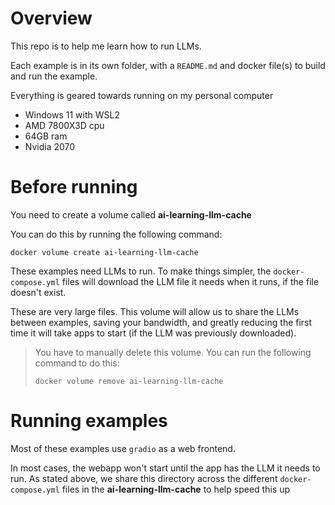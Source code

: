 # Overview
This repo is to help me learn how to run LLMs.

Each example is in its own folder, with a `README.md` and docker file(s) to build and run the example.

Everything is geared towards running on my personal computer
- Windows 11 with WSL2
- AMD 7800X3D cpu
- 64GB ram
- Nvidia 2070


# Before running
You need to create a volume called **ai-learning-llm-cache**

You can do this by running the following command: 
```
docker volume create ai-learning-llm-cache
```

These examples need LLMs to run. To make things simpler, the `docker-compose.yml` files will download the LLM file it 
needs when it runs, if the file doesn't exist.

These are very large files. This volume will allow us to share the LLMs between examples, saving your bandwidth, and
greatly reducing the first time it will take apps to start (if the LLM was previously downloaded).

> You have to manually delete this volume.
> You can run the following command to do this: 
> ```
> docker volume remove ai-learning-llm-cache
> ```


# Running examples
Most of these examples use `gradio` as a web frontend.

In most cases, the webapp won't start until the app has the LLM it needs to run.
As stated above, we share this directory across the different `docker-compose.yml` files in the 
**ai-learning-llm-cache** to help speed this up